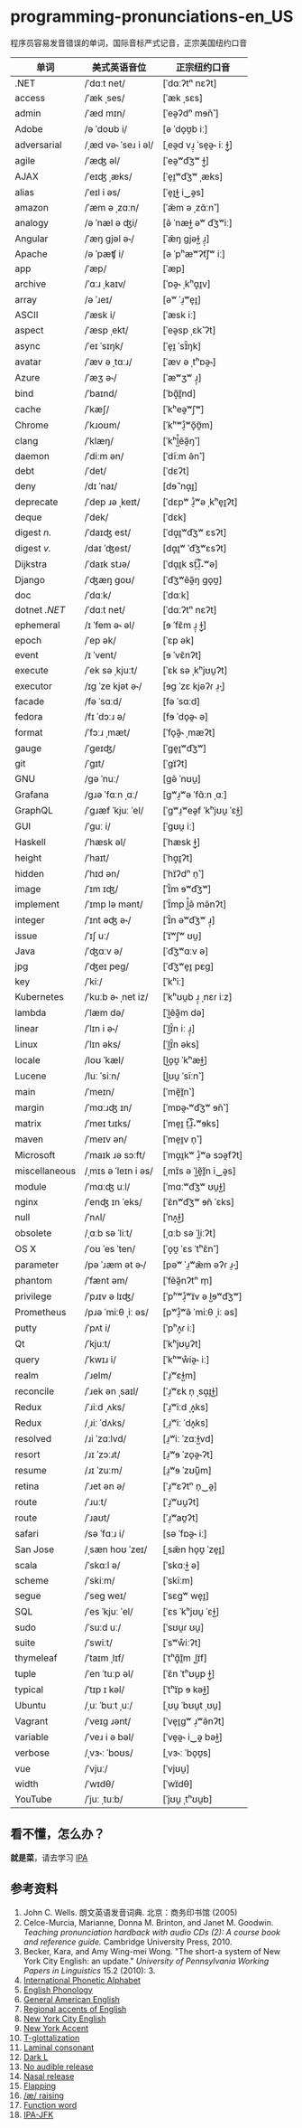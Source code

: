 # programming-pronunciations-en\_US

程序员容易发音错误的单词，国际音标严式记音，正宗美国纽约口音

| 单词 | **美式英语音位** | **正宗纽约口音** |
| ---- | ---------------- | ---------------- |
| .NET | /ˈdɑːt net/ | [ˈdɑːʔtⁿ nɛʔt] |
| access | /ˈæk ˌses/ | [ˈæk ˌsɛs] |
| admin | /ˈæd mɪn/ | [ˈeə̯ʔdⁿ mɘ̃n˺] |
| Adobe | /ə ˈdoʊb i/ | [ə ˈdo̞ʊ̯b iː] |
| adversarial | /ˌæd və˞ ˈseɹ i əl/ | [ˌeə̯d vɹ̠̩ ˈse̞ə̯˞ iː ɫ̺̩] |
| agile | /ˈæʤ əl/ | [ˈeə̯ʷd͡ʒʷ ɫ̺̩] |
| AJAX | /ˈeɪʤ ˌæks/ | [ˈe̞ɪ̯ʷd͡ʒʷ ˌæks] |
| alias | /ˈeɪl i əs/ | [ˈe̞ɪ̯ɫ̺ i‿ə̯s] |
| amazon | /ˈæm ə ˌzɑːn/ | [ˈæ̃m ə ˌzɑ̃ːn˺] |
| analogy | /ə ˈnæl ə ʤi/ | [ə̃ ˈnæɫ̺ əʷ d͡ʒʷiː] |
| Angular | /ˈæŋ gjəl ə˞/ | [ˈæ̃ŋ ɡjəɫ̺ ɹ̠̩] |
| Apache | /ə ˈpæʧ i/ | [ə ˈpʰæʷʔt͡ʃʷ iː] |
| app | /ˈæp/ | [ˈæp] |
| archive | /ˈɑːɹ ˌkaɪv/ | [ˈɒə̯˞ ˌkʰɑ̟ɪ̯v] |
| array | /ə ˈɹeɪ/ | [əʷ ˈɹ̠ʷe̞ɪ̯] |
| ASCII | /ˈæsk i/ | [ˈæsk iː] |
| aspect | /ˈæsp ˌekt/ | [ˈeə̯sp ˌɛk˺ʔt] |
| async | /ˈeɪ ˈsɪŋk/ | [ˈe̞ɪ̯ ˈsɪ̈̃ŋk] |
| avatar | /ˈæv ə ˌtɑːɹ/ | [ˈæv ə ˌtʰɒə̯˞] |
| Azure | /ˈæʒ ə˞/ | [ˈæʷʒʷ ɹ̠̩] |
| bind | /ˈbaɪnd/ | [ˈbɑ̟̃ɪ̯̃nd] |
| cache | /ˈkæʃ/ | [ˈkʰeə̯ʷʃʷ] |
| Chrome | /ˈkɹoʊm/ | [ˈkʰʷɹ̠̊ʷõ̞ʊ̯̃m] |
| clang | /ˈklæŋ/ | [ˈkʰl̺̊ẽə̯̃ŋ˺] |
| daemon | /ˈdiːm ən/ | [ˈdĩːm ə̃n˺] |
| debt | /ˈdet/ | [ˈdɛʔt] |
| deny | /dɪ ˈnaɪ/ | [dɘ̃ ˈnɑ̟ɪ̯] |
| deprecate | /ˈdep ɹə ˌkeɪt/ | [ˈdɛpʷ ɹ̠̊ʷə ˌkʰe̞ɪ̯ʔt] |
| deque | /ˈdek/ | [ˈdɛk] |
| digest _n._ | /ˈdaɪʤ est/ | [ˈdɑ̟ɪ̯ʷd͡ʒʷ ɛsʔt] |
| digest _v._ | /daɪ ˈʤest/ | [dɑ̟ɪ̯ʷ ˈd͡ʒʷɛsʔt] |
| Dijkstra | /ˈdaɪk stɹə/ | [ˈdɑ̟ɪ̯k st̠͡ɹ̠̊˔ʷə] |
| Django | /ˈʤæŋ goʊ/ | [ˈd͡ʒʷẽə̯̃ŋ ɡo̞ʊ̯] |
| doc | /ˈdɑːk/ | [ˈdɑːk] |
| dotnet _.NET_ | /ˈdɑːt net/ | [ˈdɑːʔtⁿ nɛʔt] |
| ephemeral | /ɪ ˈfem ə˞ əl/ | [ɘ ˈfɛ̃m ɹ̠̩ ɫ̺̩] |
| epoch | /ˈep ək/ | [ˈɛp ək] |
| event | /ɪ ˈvent/ | [ɘ ˈvɛ̃nʔt] |
| execute | /ˈek sə ˌkjuːt/ | [ˈɛk sə ˌkʰjʊu̯ʔt] |
| executor | /ɪg ˈze kjət ə˞/ | [ɘɡ ˈzɛ kjəʔɾ ɹ̠˔̩] |
| facade | /fə ˈsɑːd/ | [fə ˈsɑːd] |
| fedora | /fɪ ˈdɔːɹ ə/ | [fɘ ˈdo̞ə̯˞ ə] |
| format | /ˈfɔːɹ ˌmæt/ | [ˈfo̞ə̯̃˞ ˌmæʔt] |
| gauge | /ˈgeɪʤ/ | [ˈɡe̞ɪ̯ʷd͡ʒʷ] |
| git | /ˈgɪt/ | [ˈɡɪ̈ʔt] |
| GNU | /gə ˈnuː/ | [ɡə̃ ˈnʊu̯] |
| Grafana | /gɹə ˈfɑːn ˌɑː/ | [ɡʷɹ̠ʷə ˈfɑ̃ːn ˌɑː] |
| GraphQL | /ˈgɹæf ˈkjuː ˈel/ | [ˈɡʷɹ̠ʷeə̯f ˈkʰjʊu̯ ˈɛɫ̺] |
| GUI | /ˈguː i/ | [ˈɡʊu̯ iː] |
| Haskell | /ˈhæsk əl/ | [ˈhæsk ɫ̺̩] |
| height | /ˈhaɪt/ | [ˈhɑ̟ɪ̯ʔt] |
| hidden | /ˈhɪd ən/ | [ˈhɪ̈ʔdⁿ n̩˺] |
| image | /ˈɪm ɪʤ/ | [ˈɪ̈̃m ɘʷd͡ʒʷ] |
| implement | /ˈɪmp lə mənt/ | [ˈɪ̈̃mp l̺̊ə̃ mə̃nʔt] |
| integer | /ˈɪnt əʤ ə˞/ | [ˈɪ̈̃n əʷd͡ʒʷ ɹ̠̩] |
| issue | /ˈɪʃ uː/ | [ˈɪ̈ʷʃʷ ʊu̯] |
| Java | /ˈʤɑːv ə/ | [ˈd͡ʒʷɑːv ə] |
| jpg | /ˈʤeɪ peg/ | [ˈd͡ʒʷe̞ɪ̯ pɛɡ] |
| key | /ˈkiː/ | [ˈkʰiː] |
| Kubernetes | /ˈkuːb ə˞ ˌnet iz/ | [ˈkʰʊu̯b ɹ̠̩ ˌnɛɾ iːz] |
| lambda | /ˈlæm də/ | [ˈl̺ẽə̯̃m də] |
| linear | /ˈlɪn i ə˞/ | [ˈl̺ɪ̈̃n iː ɹ̠̩] |
| Linux | /ˈlɪn əks/ | [ˈl̺ɪ̈̃n əks] |
| locale | /loʊ ˈkæl/ | [l̺o̞ʊ̯ ˈkʰæɫ̺] |
| Lucene | /luː ˈsiːn/ | [l̺ʊu̯ ˈsĩːn˺] |
| main | /ˈmeɪn/ | [ˈmẽ̞ɪ̯̃n˺] |
| margin | /ˈmɑːɹʤ ɪn/ | [ˈmɒə̯˞ʷd͡ʒʷ ɘ̃n˺] |
| matrix | /ˈmeɪ tɹɪks/ | [ˈme̞ɪ̯ t̠͡ɹ̠̊˔ʷɘks] |
| maven | /ˈmeɪv ən/ | [ˈme̞ɪ̯v n̩˺] |
| Microsoft | /ˈmaɪk ɹə sɔːft/ | [ˈmɑ̟ɪ̯kʷ ɹ̠̊ʷə sɔə̯fʔt] |
| miscellaneous | /ˌmɪs ə ˈleɪn i əs/ | [ˌmɪ̈s ə ˈl̺ẽ̞ɪ̯̃n i‿ə̯s] |
| module | /ˈmɑːʤ uːl/ | [ˈmɑːʷd͡ʒʷ ʊu̯ɫ̺] |
| nginx | /ˈenʤ ɪn ˈeks/ | [ˈɛ̃nʷd͡ʒʷ ɘ̃n ˈɛks] |
| null | /ˈnʌl/ | [ˈnʌ̟ɫ̺] |
| obsolete | /ˌɑːb sə ˈliːt/ | [ˌɑːb sə ˈl̺iːʔt] |
| OS X | /ˈoʊ ˈes ˈten/ | [ˈo̞ʊ̯ ˈɛs ˈtʰɛ̃n˺] |
| parameter | /pə ˈɹæm ət ə˞/ | [pəʷ ˈɹ̠ʷæ̃m əʔɾ ɹ̠˔̩] |
| phantom | /ˈfænt əm/ | [ˈfẽə̯̃nʔtⁿ m̩] |
| privilege | /ˈpɹɪv ə lɪʤ/ | [ˈpʰʷɹ̠̊ʷɪ̈v ə l̺ɘʷd͡ʒʷ] |
| Prometheus | /pɹə ˈmiːθ ˌiː əs/ | [pʷɹ̠̊ʷə̃ ˈmiːθ ˌiː əs] |
| putty | /ˈpʌt i/ | [ˈpʰʌ̟ɾ iː] |
| Qt | /ˈkjuːt/ | [ˈkʰjʊu̯ʔt] |
| query | /ˈkwɪɹ i/ | [ˈkʰʷẘiə̯˞ iː] |
| realm | /ˈɹelm/ | [ˈɹ̠ʷɛɫ̺m] |
| reconcile | /ˈɹek ən ˌsaɪl/ | [ˈɹ̠ʷɛk n̩ ˌsɑ̟ɪ̯ɫ̺] |
| Redux | /ˈɹiːd ˌʌks/ | [ˈɹ̠ʷiːd ˌʌ̟ks] |
| Redux | /ˌɹiː ˈdʌks/ | [ˌɹ̠ʷiː ˈdʌ̟ks] |
| resolved | /ɹi ˈzɑːlvd/ | [ɹ̠ʷiː ˈzɑːɫ̺vd] |
| resort | /ɹɪ ˈzɔːɹt/ | [ɹ̠ʷɘ ˈzo̞ə̯˞ʔt] |
| resume | /ɹɪ ˈzuːm/ | [ɹ̠ʷɘ ˈzʊ̃ũ̯m] |
| retina | /ˈɹet ən ə/ | [ˈɹ̠ʷɛʔtⁿ n̩‿ə̯] |
| route | /ˈɹuːt/ | [ˈɹ̠ʷʊu̯ʔt] |
| route | /ˈɹaʊt/ | [ˈɹ̠ʷaʊ̯ʔt] |
| safari | /sə ˈfɑːɹ i/ | [sə ˈfɒə̯˞ iː] |
| San Jose | /ˌsæn hoʊ ˈzeɪ/ | [ˌsæ̃n ho̞ʊ̯ ˈze̞ɪ̯] |
| scala | /ˈskɑːl ə/ | [ˈskɑːɫ̺ ə] |
| scheme | /ˈskiːm/ | [ˈskĩːm] |
| segue | /ˈseg weɪ/ | [ˈsɛɡʷ we̞ɪ̯] |
| SQL | /ˈes ˈkjuː ˈel/ | [ˈɛs ˈkʰjʊu̯ ˈɛɫ̺] |
| sudo | /ˈsuːd uː/ | [ˈsʊu̯ɾ ʊu̯] |
| suite | /ˈswiːt/ | [ˈsʷẘiːʔt] |
| thymeleaf | /ˈtaɪm ˌlɪf/ | [ˈtʰɑ̟̃ɪ̯̃m ˌl̺ɪ̈f] |
| tuple | /ˈen ˈtuːp əl/ | [ˈɛ̃n ˈtʰʊu̯p ɫ̺̩] |
| typical | /ˈtɪp ɪ kəl/ | [ˈtʰɪ̈p ɘ kəɫ̺] |
| Ubuntu | /ˌuː ˈbuːt ˌuː/ | [ˌʊu̯ ˈbʊu̯t ˌʊu̯] |
| Vagrant | /ˈveɪg ɹənt/ | [ˈve̞ɪ̯ɡʷ ɹ̠ʷə̃nʔt] |
| variable | /ˈveɹ i ə bəl/ | [ˈve̞ə̯˞ i‿ə̯ bəɫ̺] |
| verbose | /ˌvɜ˞ː ˈboʊs/ | [ˌvɜ˞ː ˈbo̞ʊ̯s] |
| vue | /ˈvjuː/ | [ˈvjʊu̯] |
| width | /ˈwɪdθ/ | [ˈwɪ̈dθ] |
| YouTube | /ˈjuː ˌtuːb/ | [ˈjʊu̯ ˌtʰʊu̯b] |


## 看不懂，怎么办？

**就是菜**，请去学习 [IPA](https://en.wikipedia.org/wiki/International_Phonetic_Alphabet)

## 参考资料

1. John C. Wells. 朗文英语发音词典. 北京：商务印书馆 (2005)
1. Celce-Murcia, Marianne, Donna M. Brinton, and Janet M. Goodwin. _Teaching pronunciation hardback with audio CDs (2): A course book and reference guide._ Cambridge University Press, 2010.
1. Becker, Kara, and Amy Wing-mei Wong. "The short-a system of New York City English: an update." _University of Pennsylvania Working Papers in Linguistics_ 15.2 (2010): 3.
1. [International Phonetic Alphabet](https://en.wikipedia.org/wiki/International_Phonetic_Alphabet)
1. [English Phonology](https://en.wikipedia.org/wiki/English_Phonology)
1. [General American English](https://en.wikipedia.org/wiki/General_American_English)
1. [Regional accents of English](https://en.wikipedia.org/wiki/Regional_accents_of_English)
1. [New York City English](https://en.wikipedia.org/wiki/New_York_City_English)
1. [New York Accent](https://en.wikipedia.org/wiki/New_York_accent)
1. [T-glottalization](https://en.wikipedia.org/wiki/T-glottalization)
1. [Laminal consonant](https://en.wikipedia.org/wiki/Laminal_consonant)
1. [Dark L](https://en.wikipedia.org/wiki/Voiced_dental,_alveolar_and_postalveolar_lateral_approximants#Dark_L)
1. [No audible release](https://en.wikipedia.org/wiki/No_audible_release)
1. [Nasal release](https://en.wikipedia.org/wiki/Nasal_release)
1. [Flapping](https://en.wikipedia.org/wiki/Flapping)
1. [/æ/ raising](https://en.wikipedia.org/wiki//%C3%A6/_raising)
1. [Function word](https://en.wikipedia.org/wiki/Function_word)
1. [IPA-JFK](https://github.com/b1f6c1c4/IPA-JFK)
